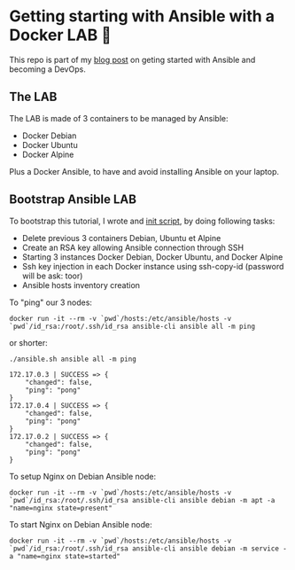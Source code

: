 # Getting starting with Ansible with a Docker LAB 🐳

This repo is part of my [blog post](http://www.it-wars.com/posts/dev/formation-ansible-docker-devops/) on geting started with Ansible and becoming a DevOps.

## The LAB

The LAB is made of 3 containers to be managed by Ansible:

- Docker Debian
- Docker Ubuntu
- Docker Alpine

Plus a Docker Ansible, to have and avoid installing Ansible on your laptop.

## Bootstrap Ansible LAB

To bootstrap this tutorial, I wrote and [init script](https://github.com/itwars/ansible-101/blob/master/02-init-sshkey.sh), by doing following tasks:

- Delete previous 3 containers Debian, Ubuntu et Alpine
- Create an RSA key allowing Ansible connection through SSH
- Starting 3 instances Docker Debian, Docker Ubuntu, and Docker Alpine
- Ssh key injection in each Docker instance using ssh-copy-id (password will be ask: toor)
- Ansible hosts inventory creation

To "ping" our 3 nodes:

```
docker run -it --rm -v `pwd`/hosts:/etc/ansible/hosts -v `pwd`/id_rsa:/root/.ssh/id_rsa ansible-cli ansible all -m ping
```

or shorter:

```
./ansible.sh ansible all -m ping 
```

```
172.17.0.3 | SUCCESS => {
    "changed": false,
    "ping": "pong"
}
172.17.0.4 | SUCCESS => {
    "changed": false,
    "ping": "pong"
}
172.17.0.2 | SUCCESS => {
    "changed": false,
    "ping": "pong"
}
```

To setup Nginx on Debian Ansible node:

```
docker run -it --rm -v `pwd`/hosts:/etc/ansible/hosts -v `pwd`/id_rsa:/root/.ssh/id_rsa ansible-cli ansible debian -m apt -a "name=nginx state=present"
```

To start Nginx on Debian Ansible node:

```
docker run -it --rm -v `pwd`/hosts:/etc/ansible/hosts -v `pwd`/id_rsa:/root/.ssh/id_rsa ansible-cli ansible debian -m service -a "name=nginx state=started"
```
